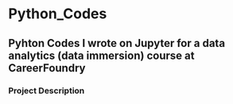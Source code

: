 # Python_Codes
## Pyhton Codes I wrote on Jupyter for a data analytics (data immersion) course at CareerFoundry
### Project Description

